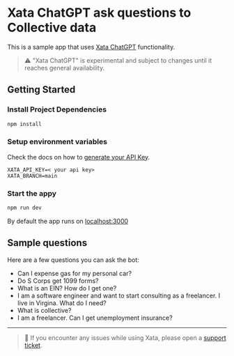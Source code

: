 # Xata ChatGPT ask questions to Collective data

This is a sample app that uses [Xata ChatGPT](https://xata.io/chatgpt) functionality.

> ⚠️ "Xata ChatGPT" is experimental and subject to changes until it reaches general availability.

## Getting Started


### Install Project Dependencies

```bash
npm install
```

### Setup environment variables


Check the docs on how to [generate your API Key](https://xata.io/docs/getting-started/api-keys).

```
XATA_API_KEY=< your api key>
XATA_BRANCH=main
```

### Start the appy

```bash
npm run dev
```
By default the app runs on [localhost:3000](http://localhost:3000)

## Sample questions

Here are a few questions you can ask the bot:
* Can I expense gas for my personal car?
* Do S Corps get 1099 forms?
* What is an EIN? How do I get one?
* I am a software engineer and want to start consulting as a freelancer. I live in Virgina. What do I need?
* What is collective?
* I am a freelancer. Can I get unemployment insurance?
---

> 🐛 If you encounter any issues while using Xata, please open a [support ticket](https://support.xata.io/hc/en-usrequests/new).
